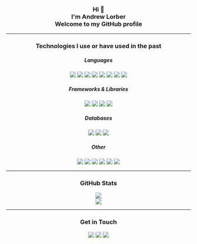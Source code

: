<h3 align='center'>
  Hi 👋
  <br>
  I'm Andrew Lorber
  <br>
  Welcome to my GitHub profile
</h3>

---

<!-- Tech Stack -->
<h3 align="center">Technologies I use or have used in the past</h3>

<!-- Languages -->
<h5 align="center">Languages</h5>
<p align="center">
  <!-- JavaScript -->
  <img src="https://img.shields.io/badge/JavaScript-%23323330.svg?style=flat-square&logo=javascript&logoColor=%23F7DF1E"/>
  <!-- TypeScript -->
  <img src="https://img.shields.io/badge/TypeScript-%23007ACC.svg?style=flat-square&logo=typescript&logoColor=white"/>
  <!-- GraphQL -->
  <img src="https://img.shields.io/badge/-GraphQL-E10098?style=flat-square&logo=graphql&logoColor=white"/>
  <!-- Python -->
  <img src="https://img.shields.io/badge/Python-3670A0?style=flat-square&logo=python&logoColor=ffdd54"/>
  <!-- C++ -->
  <img src="https://img.shields.io/badge/C++-%2300599C.svg?style=flat-square&logo=c%2B%2B&logoColor=white"/>
  <!-- HTML -->
  <img src="https://img.shields.io/badge/HTML5-%23E34F26.svg?style=flat-square&logo=html5&logoColor=white"/>
  <!-- CSS -->
  <img src="https://img.shields.io/badge/CSS3-%231572B6.svg?style=flat-square&logo=css3&logoColor=white"/>
  <!-- Solidity -->
  <img src="https://img.shields.io/badge/Solidity-%23363636.svg?style=flat-square&logo=solidity&logoColor=white"/>
</p>

<!-- Frameworks & Libraries -->
<h5 align="center">Frameworks & Libraries</h5>
<p align="center">
  <!-- React.JS -->
  <img src="https://img.shields.io/badge/React-%2320232a.svg?style=flat-square&logo=react&logoColor=%2361DAFB"/>
  <!-- Node.JS -->
  <img src="https://img.shields.io/badge/Node.JS-6DA55F?style=flat-square&logo=node.js&logoColor=white"/>
  <!-- Flask -->
  <img src="https://img.shields.io/badge/Flask-%23000.svg?style=flat-square&logo=flask&logoColor=white"/>
  <!-- Chakra-UI -->
  <img src="https://img.shields.io/badge/Chakra-%234ED1C5.svg?style=flat-square&logo=chakraui&logoColor=white"/>
</p>

<!-- Databases -->
<h5 align="center">Databases</h5>
<p align="center">
  <!-- Supabase -->
  <img src="https://img.shields.io/badge/Supabase-3ECF8E?style=flat-square&logo=supabase&logoColor=white"/>
  <!-- MySQL -->
  <img src="https://img.shields.io/badge/MySQL-black.svg?style=flat-square&logo=mysql&logoColor=white"/>
  <!-- MongoDB -->
  <img src="https://img.shields.io/badge/MongoDB-%234ea94b.svg?style=flat-square&logo=mongodb&logoColor=white"/>
</p>

<!-- Other -->
<h5 align="center">Other</h5>
<p align="center">
  <!-- Git -->
  <img src="https://img.shields.io/badge/-Git-black?style=flat-square&logo=git"/>
  <!-- Netlify -->
  <img src="https://img.shields.io/badge/Netlify-%23000000.svg?style=flat-square&logo=netlify&logoColor=#00C7B7"/>
  <!-- Shopify -->
  <img src="https://img.shields.io/badge/Shopify-%7AB55C.svg?style=flat-square&logo=shopify&logoColor=white"/>
  <!-- Tensorflow -->
  <img src="https://img.shields.io/badge/TensorFlow-%23FF6F00.svg?style=flat-square&logo=TensorFlow&logoColor=white"/>
  <!-- Ethereum -->
  <img src="https://img.shields.io/badge/Ethereum-3C3C3D?style=flat-square&logo=Ethereum&logoColor=white"/>
  <!-- Latex -->
  <img src="https://img.shields.io/badge/Latex-%23008080.svg?style=flat-square&logo=latex&logoColor=white"/>
</p>

---

<!-- GitHub Stats -->
<h3 align="center">GitHub Stats</h3>

<!-- Stars, Commits, PRs -->
<div align='center'>
  <img src="https://github-readme-stats.vercel.app/api?username=alorber&hide=issues,contribs&count_private=true&show_icons=true" />
</div>

<!-- Top Languages -->
<div align='center'>
<img src="https://github-readme-stats.vercel.app/api/top-langs/?username=alorber&layout=compact&langs_count=6&hide=Yacc,HTML,Jupyter%20Notebook" />
</div>

---

<!-- Contact Info -->
<h3 align="center">Get in Touch</h3>
<div align='center'>
  <!-- Email -->
  <a href="mailto:andrewlorber5@gmail.com?subject=Hello%20From%20Github" style="text-decoration: none;">
    <img src="https://img.shields.io/badge/Email-%23D14836.svg?&style=flat-square&logo=gmail&logoColor=white" />
  </a>
  
  <!-- LinkedIn -->
  <a href="https://www.linkedin.com/in/andrewlorber/" style="text-decoration: none;">
    <img src="https://img.shields.io/badge/LinkedIn-0A66C2.svg?style=flat-square&logo=LinkedIn&logoColor=white" />
  </a>
  
  <!-- GitHub -->
  <a href="https://github.com/alorber" style="text-decoration: none;">
    <img src="https://img.shields.io/badge/GitHub-181717.svg?style=flat-square&logo=github&logoColor=white" />
  </a>
</div>

